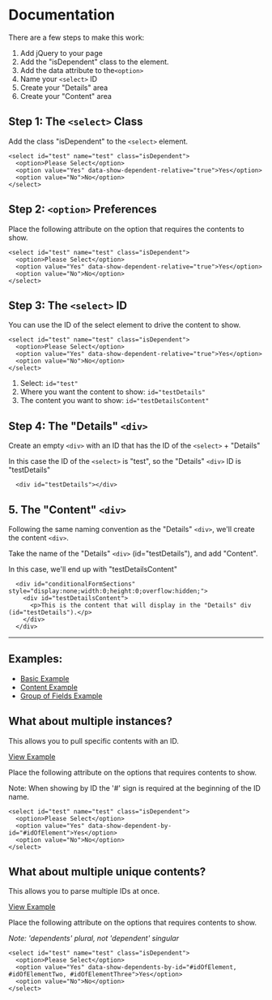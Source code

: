 # Documentation

There are a few steps to make this work:

1. Add jQuery to your page
2. Add the "isDependent" class to the element.
3. Add the data attribute to the`<option>`
4. Name your `<select>` ID
5. Create your "Details" area
6. Create your "Content" area

## Step 1: The `<select>` Class

Add the class "isDependent" to the `<select>` element.

```
<select id="test" name="test" class="isDependent">
  <option>Please Select</option>
  <option value="Yes" data-show-dependent-relative="true">Yes</option>
  <option value="No">No</option>
</select>
```

## Step 2: `<option>` Preferences

Place the following attribute on the option that requires the contents to show.

```
<select id="test" name="test" class="isDependent">
  <option>Please Select</option>
  <option value="Yes" data-show-dependent-relative="true">Yes</option>
  <option value="No">No</option>
</select>
```

## Step 3: The `<select>` ID

You can use the ID of the select element to drive the content to show.
```
<select id="test" name="test" class="isDependent">
  <option>Please Select</option>
  <option value="Yes" data-show-dependent-relative="true">Yes</option>
  <option value="No">No</option>
</select>
```

1. Select: `id="test"`
2. Where you want the content to show: `id="testDetails"`
3. The content you want to show: `id="testDetailsContent"`


## Step 4: The "Details" `<div>`

Create an empty `<div>` with an ID that has the ID of the `<select>` + "Details"

In this case the ID of the `<select>` is "test", so the "Details" `<div>` ID is "testDetails"

```
  <div id="testDetails"></div>
```

## 5. The "Content" `<div>`

Following the same naming convention as the "Details" `<div>`, we'll create the content `<div>`.

Take the name of the "Details" `<div>` (id="testDetails"), and add "Content".

In this case, we'll end up with "testDetailsContent"

```
  <div id="conditionalFormSections" style="display:none;width:0;height:0;overflow:hidden;">
    <div id="testDetailsContent">
      <p>This is the content that will display in the "Details" div (id="testDetails").</p>
    </div>
  </div>
```

<hr />

## Examples:

- <a href="dist/example.html">Basic Example</a>
- <a href="dist/simple-content.html">Content Example</a>
- <a href="dist/simple-fields.html">Group of Fields Example</a>

## What about multiple instances?

This allows you to pull specific contents with an ID.

<a href="dist/multiple-content.html">View Example</a>

Place the following attribute on the options that requires contents to show.

Note: When showing by ID the '#' sign is required at the beginning of the ID name.</em>

```
<select id="test" name="test" class="isDependent">
  <option>Please Select</option>
  <option value="Yes" data-show-dependent-by-id="#idOfElement">Yes</option>
  <option value="No">No</option>
</select>
```

## What about multiple unique contents?

This allows you to parse multiple IDs at once.

<a href="dist/multiple-ids-at-once.html">View Example</a>

Place the following attribute on the options that requires contents to show.

<em>Note: 'dependents' plural, not 'dependent' singular</em>

```
<select id="test" name="test" class="isDependent">
  <option>Please Select</option>
  <option value="Yes" data-show-dependents-by-id="#idOfElement, #idOfElementTwo, #idOfElementThree">Yes</option>
  <option value="No">No</option>
</select>
```
